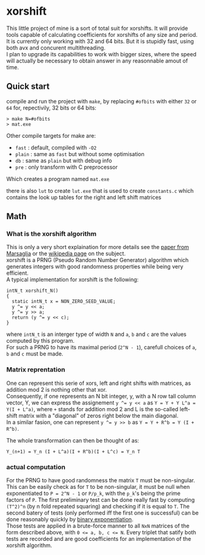# xorshift

This little project of mine is a sort of total suit for xorshifts. It will provide tools capable of calculating coefficients for xorshifts of any size and period.\
It is currently only working with 32 and 64 bits. But it is stupidly fast, using both avx and concurent multithreading.\
I plan to upgrade its capabilities to work with bigger sizes, where the speed will actually be necessary to obtain answer in any reasonnable amout of time.

## Quick start

compile and run the project with `make`, by replacing `#ofbits` with either `32` or `64` for, repectivily, 32 bits or 64 bits:

```(bash)
> make N=#ofbits
> mat.exe
```

Other compile targets for make are:

* `fast` : default, compiled with `-O2`
* `plain` : same as `fast` but without some optimisation
* `db` : same as `plain` but with debug info
* `pre` : only transform with C preprocessor

Which creates a program named `mat.exe`

there is also `lut` to create `lut.exe` that is used to create `constants.c` which contains the look up tables for the right and left shift matrices

## Math

### What is the xorshift algorithm

This is only a very short explaination for more details see the [paper from Marsaglia](http://www.jstatsoft.org/v08/i14/paper) or the [wikipedia page](https://en.wikipedia.org/wiki/Xorshift) on the subject.\
xorshift is a PRNG (Pseudo Random Number Generator) algorithm which generates integers with good randomness properties while being very efficient.\
A typical implementation for xorshift is the following:

```(C)
intN_t xorshift_N()
{
  static intN_t x = NON_ZERO_SEED_VALUE;
  y ^= y << a;
  y ^= y >> a;
  return (y ^= y << c);
}
```

where `intN_t` is an interger type of width `N` and `a`, `b` and `c` are the values computed by this program.\
For such a PRNG to have its maximal period (`2^N - 1`), carefull choices of `a`, `b` and `c` must be made.

### Matrix reprentation

One can represent this serie of xors, left and right shifts with matrices, as addition mod 2 is nothing other that xor.\
Consequently, if one represents an N bit integer, y, with a N row tall column vector, Y, we can express the assignement `y ^= y << a` as `Y = Y + Y L^a = Y(I + L^a)`, where `+` stands for addition mod 2 and L is the so-called left-shift matrix with a "diagonal" of zeros right below the main diagonal.\
In a similar fasion, one can represent `y ^= y >> b` as `Y = Y + R^b = Y (I + R^b)`.

The whole transformation can then be thought of as:

```(math)
Y_(n+1) = Y_n (I + L^a)(I + R^b)(I + L^c) = Y_n T
```

### actual computation

For the PRNG to have good randomness the matrix `T` must be non-singular. This can be easily check as for `T` to be non-singular, it must be null when exponentiated to `P = 2^N - 1` or `P/p_k`, with the `p_k`'s being the prime factors of `P`.
The first preliminary test can be done really fast by computing `(T^2)^n` (by n fold repeated squaring) and checking if it is equal to `T`. The second batery of tests (only performed iff the first one is successful) can be done reasonably quickly by [binary exponentiation](https://cp-algorithms.com/algebra/binary-exp.html).\
Those tests are applied in a brute-force manner to all `NxN` matrices of the form described above, with `0 <= a, b, c <= N`. Every triplet that satify both tests are recorded and are good coefficients for an implementation of the xorshift algorithm.
